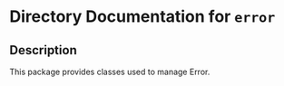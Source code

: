 # Directory Documentation for `error`

## Description
This package provides classes used to manage Error.
